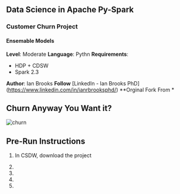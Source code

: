 ## Data Science in Apache Py-Spark
### Customer Churn Project
#### Ensemable Models

**Level**: Moderate
**Language**: Pythn
**Requirements**: 
- HDP + CDSW 
- Spark 2.3

**Author**: Ian Brooks
**Follow** [LinkedIn - Ian Brooks PhD] (https://www.linkedin.com/in/ianrbrooksphd/)
**Orginal Fork From * 

## Churn Anyway You Want it? 

![churn](https://blog.aircall.io/wp-content/uploads/2017/03/customer-churn.png "churn")

## Pre-Run Instructions

1.  In CSDW, download the project

2. 

3. 

4.

5. 
